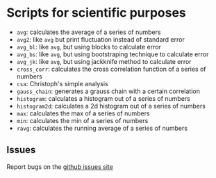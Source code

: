 # Scripts for scientific purposes

* `avg`: calculates the average of a series of numbers
* `avg2`: like `avg` but print fluctuation instead of standard error
* `avg_bl`: like `avg`, but using blocks to calculate error
* `avg_bs`: like `avg`, but using bootstraping technique to calculate error
* `avg_jk`: like `avg`, but using jackknife method to calculate error
* `cross_corr`: calculates the cross correlation function of a series of numbers
* `csa`: Christoph's simple analysis
* `gauss_chain`: generates a grauss chain with a certain correlation
* `histogram`: calculates a histogram out of a series of numbers
* `histogram2d`: calculates a 2d histogram out of a series of numbers
* `max`: calculates the max of a series of numbers
* `min`: calculates the min of a series of numbers
* `ravg`: calculates the running average of a series of numbers 

## Issues

Report bugs on the [github issues site](https://github.com/junghans/sci-scripts/issues)


